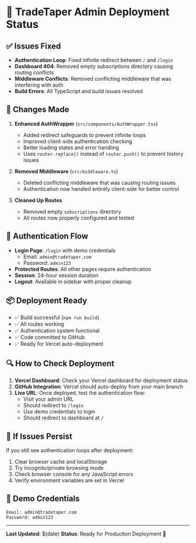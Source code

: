 # 🚀 TradeTaper Admin Deployment Status

## ✅ **Issues Fixed**
- **Authentication Loop**: Fixed infinite redirect between `/` and `/login`
- **Dashboard 404**: Removed empty subscriptions directory causing routing conflicts
- **Middleware Conflicts**: Removed conflicting middleware that was interfering with auth
- **Build Errors**: All TypeScript and build issues resolved

## 🔧 **Changes Made**
1. **Enhanced AuthWrapper** (`src/components/AuthWrapper.tsx`)
   - Added redirect safeguards to prevent infinite loops
   - Improved client-side authentication checking
   - Better loading states and error handling
   - Uses `router.replace()` instead of `router.push()` to prevent history issues

2. **Removed Middleware** (`src/middleware.ts`)
   - Deleted conflicting middleware that was causing routing issues
   - Authentication now handled entirely client-side for better control

3. **Cleaned Up Routes**
   - Removed empty `subscriptions` directory
   - All routes now properly configured and tested

## 🎯 **Authentication Flow**
- **Login Page**: `/login` with demo credentials
  - Email: `admin@tradetaper.com`
  - Password: `admin123`
- **Protected Routes**: All other pages require authentication
- **Session**: 24-hour session duration
- **Logout**: Available in sidebar with proper cleanup

## 📦 **Deployment Ready**
- ✅ Build successful (`npm run build`)
- ✅ All routes working
- ✅ Authentication system functional
- ✅ Code committed to GitHub
- ✅ Ready for Vercel auto-deployment

## 🔍 **How to Check Deployment**
1. **Vercel Dashboard**: Check your Vercel dashboard for deployment status
2. **GitHub Integration**: Vercel should auto-deploy from your main branch
3. **Live URL**: Once deployed, test the authentication flow:
   - Visit your admin URL
   - Should redirect to `/login`
   - Use demo credentials to login
   - Should redirect to dashboard at `/`

## 🐛 **If Issues Persist**
If you still see authentication loops after deployment:
1. Clear browser cache and localStorage
2. Try incognito/private browsing mode
3. Check browser console for any JavaScript errors
4. Verify environment variables are set in Vercel

## 📱 **Demo Credentials**
```
Email: admin@tradetaper.com
Password: admin123
```

---
**Last Updated**: $(date)
**Status**: Ready for Production Deployment 🚀 